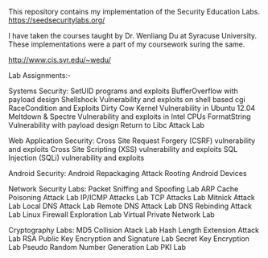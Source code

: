 This repository contains my implementation of the Security Education Labs.
https://seedsecuritylabs.org/

I have taken the courses taught by Dr. Wenliang Du at Syracuse University. These implementations were a part of my coursework suring the same.

http://www.cis.syr.edu/~wedu/

Lab Assignments:-

Systems Security:
SetUID programs and exploits
BufferOverflow with payload design
Shellshock Vulnerability and exploits on shell based cgi
RaceCondition and Exploits
Dirty Cow Kernel Vulnerability in Ubuntu 12.04
Meltdown & Spectre Vulnerability and exploits in Intel CPUs
FormatString Vulnerability with payload design
Return to Libc Attack Lab

Web Application Security:
Cross Site Request Forgery (CSRF) vulnerability and exploits
Cross Site Scripting (XSS) vulnerability and exploits
SQL Injection (SQLi) vulnerability and exploits

Android Security:
Android Repackaging Attack
Rooting Android Devices

Network Security Labs:
Packet Sniffing and Spoofing Lab
ARP Cache Poisoning Attack Lab
IP/ICMP Attacks Lab
TCP Attacks Lab
Mitnick Attack Lab
Local DNS Attack Lab
Remote DNS Attack Lab
DNS Rebinding Attack Lab
Linux Firewall Exploration Lab
Virtual Private Network Lab

Cryptography Labs:
MD5 Collision Atack Lab
Hash Length Extension Attack Lab
RSA Public Key Encryption and Signature Lab
Secret Key Encryption Lab
Pseudo Random Number Generation Lab
PKI Lab




